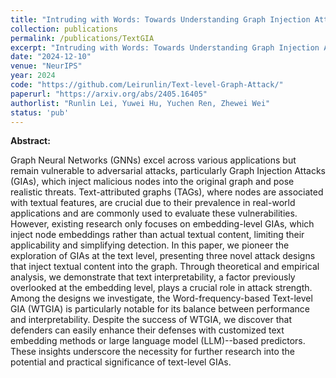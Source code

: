 ```yaml
---
title: "Intruding with Words: Towards Understanding Graph Injection Attacks at the Text Level"
collection: publications
permalink: /publications/TextGIA
excerpt: "Intruding with Words: Towards Understanding Graph Injection Attacks at the Text Level"
date: "2024-12-10"
venue: "NeurIPS"
year: 2024
code: "https://github.com/Leirunlin/Text-level-Graph-Attack/"
paperurl: "https://arxiv.org/abs/2405.16405"
authorlist: "Runlin Lei, Yuwei Hu, Yuchen Ren, Zhewei Wei"
status: 'pub'
---
```

**Abstract:**

Graph Neural Networks (GNNs) excel across various applications but remain vulnerable to adversarial attacks, particularly Graph Injection Attacks (GIAs), which inject malicious nodes into the original graph and pose realistic threats. Text-attributed graphs (TAGs), where nodes are associated with textual features, are crucial due to their prevalence in real-world applications and are commonly used to evaluate these vulnerabilities. However, existing research only focuses on embedding-level GIAs, which inject node embeddings rather than actual textual content, limiting their applicability and simplifying detection. In this paper, we pioneer the exploration of GIAs at the text level, presenting three novel attack designs that inject textual content into the graph. Through theoretical and empirical analysis, we demonstrate that text interpretability, a factor previously overlooked at the embedding level, plays a crucial role in attack strength. Among the designs we investigate, the Word-frequency-based Text-level GIA (WTGIA) is particularly notable for its balance between performance and interpretability. Despite the success of WTGIA, we discover that defenders can easily enhance their defenses with customized text embedding methods or large language model (LLM)--based predictors. These insights underscore the necessity for further research into the potential and practical significance of text-level GIAs.